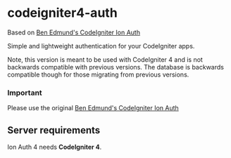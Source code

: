# codeigniter4-auth
Based on [Ben Edmund's CodeIgniter Ion Auth](https://github.com/benedmunds/CodeIgniter-Ion-Auth)

Simple and lightweight authentication for your CodeIgniter apps.

Note, this version is meant to be used with CodeIgniter 4 and is not backwards compatible with previous versions.  The database is backwards compatible though for those migrating from previous versions.

### Important
Please use the original [Ben Edmund's CodeIgniter Ion Auth](https://github.com/benedmunds/CodeIgniter-Ion-Auth)


## Server requirements
Ion Auth 4 needs **CodeIgniter 4**.